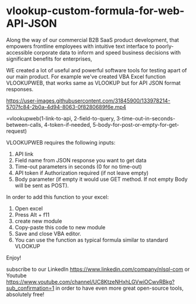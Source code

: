 # vlookup-custom-formula-for-web-API-JSON
Along the way of our commercial B2B SaaS product development, that empowers frontline employees with intuitive text interface to poorly-accessible corporate data to inform and speed business decisions with significant benefits for enterprises, 

WE created a lot of useful and powerful software tools for testing apart of our main product. For example we've created VBA Excel function VLOOKUPWEB, that works same as VLOOKUP but for API JSON format responses.

https://user-images.githubusercontent.com/31845900/133978214-5707fc84-2b0a-4d94-8063-0f8280689f6e.mp4

=vlookupweb(1-link-to-api, 2-field-to-query, 3-time-out-in-seconds-between-calls, 4-token-if-needed, 5-body-for-post-or-empty-for-get-request) 

VLOOKUPWEB requires the following inputs: 
1. API link
2. Field name from JSON response you want to get data
3. Time-out parameters in seconds (0 for no time-out)
4. API token if Authorization required (if not leave empty)
5. Body parameter (if empty it would use GET method. If not empty Body will be sent as POST).

In order to add this function to your excel: 
1. Open excel 
2. Press Alt + f11 
3. create new module 
4. Copy-paste this code to new module 
5. Save and close VBA editor. 
6. You can use the function as typical formula similar to standard VLOOKUP

Enjoy! 

subscribe to our LinkedIn https://www.linkedin.com/company/nlsql-com
or Youtube https://www.youtube.com/channel/UC8KtzeNHxhLGVwiOCwvRBkg?sub_confirmation=1
in order to have even more great open-source tools, absolutely free!
